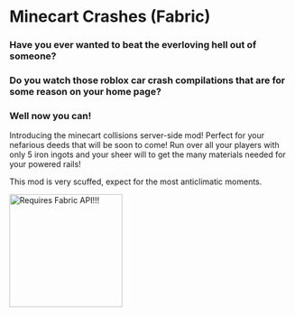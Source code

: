 # Minecart Crashes (Fabric)

### Have you ever wanted to beat the everloving hell out of someone?

### Do you watch those roblox car crash compilations that are for some reason on your home page?

### Well now you can!

Introducing the minecart collisions server-side mod! Perfect for your nefarious deeds that will be soon to come! Run over all your players with only 5 iron ingots and your sheer will to get the many materials needed for your powered rails!

This mod is very scuffed, expect for the most anticlimatic moments.


<a href="https://www.curseforge.com/minecraft/mc-mods/fabric-api/files"><img src="https://i.imgur.com/Ol1Tcf8.png" alt="Requires Fabric API!!!" width="200"/></a>
